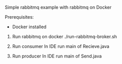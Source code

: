 Simple rabbitmq example with rabbitmq on Docker

Prerequisites:
- Docker installed

1. Run rabbitmq on docker
./run-rabbitmq-broker.sh

2. Run consumer
In IDE run main of Recieve.java

3. Run producer
In IDE run main of Send.java